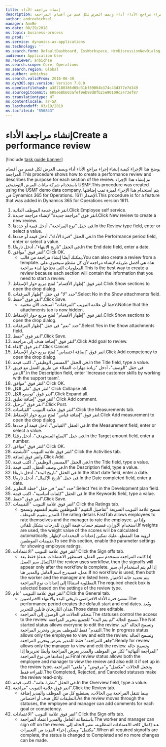 ```yaml
---
title: إنشاء مراجعة الأداء
description: يوضح هذا الإجراء كيفية إنشاء إجراء مراجع الأداء أداء ويصف الغرض لكل قسم من أقسام المراجعة.
author: andreabichsel
manager: AnnBe
ms.date: 08/29/2018
ms.topic: business-process
ms.prod: ''
ms.service: dynamics-ax-applications
ms.technology: ''
ms.search.form: DefaultDashboard, EssWorkspace, HcmDiscussionNewDialog, HcmDiscussion, HcmDiscussionChangeSettings, HcmDiscussionAddGoalDialog, HcmTopicCreate, HcmMeasurementDetailDialog, HcmPerfJournalAdd
audience: Application User
ms.reviewer: anbichse
ms.search.scope: Core, Operations
ms.search.region: Global
ms.author: anbichse
ms.search.validFrom: 2016-06-30
ms.dyn365.ops.version: Version 7.0.0
ms.openlocfilehash: a387180386d65d31bf89004b374c43d377e7d349
ms.sourcegitcommit: 608e68b603afef9eb98d8fb25e90109c2473ef87
ms.translationtype: HT
ms.contentlocale: ar-SA
ms.lasthandoff: 03/19/2019
ms.locfileid: "856843"
---
```

# <a name="create-a-performance-review"></a><span data-ttu-id="315e5-103">إنشاء مراجعة الأداء</span><span class="sxs-lookup"><span data-stu-id="315e5-103">Create a performance review</span></span>

[!include [task guide banner](../../includes/task-guide-banner.md)]

<span data-ttu-id="315e5-104">يوضح هذا الإجراء كيفية إنشاء إجراء مراجع الأداء أداء ويصف الغرض لكل قسم من أقسام المراجعة.</span><span class="sxs-lookup"><span data-stu-id="315e5-104">This procedure shows how to create a performance review and describes the purpose for each section of the review.</span></span> <span data-ttu-id="315e5-105">تم إنشاء هذا الإجراء باستخدام شركة بيانات العرض التوضيحي USMF.</span><span class="sxs-lookup"><span data-stu-id="315e5-105">This procedure was created using the USMF demo data company.</span></span> <span data-ttu-id="315e5-106">يتم استخدام هذا الإجراء لميزة تمت إضافتها في Dynamics 365 for Operations، الإصدار 1611.</span><span class="sxs-lookup"><span data-stu-id="315e5-106">This procedure is for a feature that was added in Dynamics 365 for Operations version 1611.</span></span>

1. <span data-ttu-id="315e5-107">انقر فوق خدمة الموظف الذاتية.</span><span class="sxs-lookup"><span data-stu-id="315e5-107">Click Employee self service.</span></span>
2. <span data-ttu-id="315e5-108">انقر فوق "مراجعة جديدة" لإنشاء مراجعة جديدة.</span><span class="sxs-lookup"><span data-stu-id="315e5-108">Click New review to create a new review.</span></span>
3. <span data-ttu-id="315e5-109">في حقل "نوع المراجعة"، أدخل قيمة أو حددها.</span><span class="sxs-lookup"><span data-stu-id="315e5-109">In the Review type field, enter or select a value.</span></span>
4. <span data-ttu-id="315e5-110">في الحقل "فترة الأداء"، أدخل قيمة أو حددها.</span><span class="sxs-lookup"><span data-stu-id="315e5-110">In the Performance period field, enter or select a value.</span></span>
5. <span data-ttu-id="315e5-111">في الحقل "تاريخ الانتهاء"، أدخل تاريخًا.</span><span class="sxs-lookup"><span data-stu-id="315e5-111">In the End date field, enter a date.</span></span>
6. <span data-ttu-id="315e5-112">انقر فوق "موافق".</span><span class="sxs-lookup"><span data-stu-id="315e5-112">Click OK.</span></span>
    * <span data-ttu-id="315e5-113">يمكنك أيضًا إنشاء مراجعة من قالب.</span><span class="sxs-lookup"><span data-stu-id="315e5-113">You can also create a review from a template.</span></span> <span data-ttu-id="315e5-114">هذه هي أفضل طريقة لإنشاء مراجعة لأن كل مقطع سيحتوي على المعلومات التي تحتاجها لبدء مراجعة.</span><span class="sxs-lookup"><span data-stu-id="315e5-114">This is the best way to create a review because each section will contain the information that you need to start a review.</span></span>  
7. <span data-ttu-id="315e5-115">انقر فوق "إظهار الأقسام‬" لفتح مربع حوار الإسقاط‬.</span><span class="sxs-lookup"><span data-stu-id="315e5-115">Click Show sections to open the drop dialog.</span></span>
8. <span data-ttu-id="315e5-116">حدد "لا" في حقل "إظهار المرفقات‬".</span><span class="sxs-lookup"><span data-stu-id="315e5-116">Select No in the Show attachments field.</span></span>
9. <span data-ttu-id="315e5-117">انقر فوق "حفظ".</span><span class="sxs-lookup"><span data-stu-id="315e5-117">Click Save.</span></span>
    * <span data-ttu-id="315e5-118">لاحظ أن علامة التبويب "المرفقات" أصبحت الآن مخفية.</span><span class="sxs-lookup"><span data-stu-id="315e5-118">Notice that the attachments tab is now hidden.</span></span>  
10. <span data-ttu-id="315e5-119">انقر فوق "إظهار الأقسام‬" لفتح مربع حوار الإسقاط‬.</span><span class="sxs-lookup"><span data-stu-id="315e5-119">Click Show sections to open the drop dialog.</span></span>
11. <span data-ttu-id="315e5-120">حدد "نعم" في حقل "إظهار المرفقات".</span><span class="sxs-lookup"><span data-stu-id="315e5-120">Select Yes in the Show attachments field.</span></span>
12. <span data-ttu-id="315e5-121">انقر فوق "حفظ".</span><span class="sxs-lookup"><span data-stu-id="315e5-121">Click Save.</span></span>
13. <span data-ttu-id="315e5-122">انقر فوق "إضافة هدف إلى مراجعة".</span><span class="sxs-lookup"><span data-stu-id="315e5-122">Click Add goal to review.</span></span>
14. <span data-ttu-id="315e5-123">انقر فوق "إلغاء".</span><span class="sxs-lookup"><span data-stu-id="315e5-123">Click Cancel.</span></span>
15. <span data-ttu-id="315e5-124">انقر فوق "إضافة اختصاص‬" لفتح مربع حوار الإسقاط‬.</span><span class="sxs-lookup"><span data-stu-id="315e5-124">Click Add competency to open the drop dialog.</span></span>
16. <span data-ttu-id="315e5-125">في الحقل "المسمى الوظيفي"، اكتب قيمة.</span><span class="sxs-lookup"><span data-stu-id="315e5-125">In the Title field, type a value.</span></span>
17. <span data-ttu-id="315e5-126">في حقل "الوصف"، أدخل "زيادة مهارات العملاء عن طريق العمل مع فريق الدعم".</span><span class="sxs-lookup"><span data-stu-id="315e5-126">In the Description field, enter 'Increase customer skills by working with the support team'.</span></span>
18. <span data-ttu-id="315e5-127">انقر فوق "موافق".</span><span class="sxs-lookup"><span data-stu-id="315e5-127">Click OK.</span></span>
19. <span data-ttu-id="315e5-128">انقر فوق "طي الكل".</span><span class="sxs-lookup"><span data-stu-id="315e5-128">Click Collapse all.</span></span>
20. <span data-ttu-id="315e5-129">انقر فوق "توسيع الكل".</span><span class="sxs-lookup"><span data-stu-id="315e5-129">Click Expand all.</span></span>
21. <span data-ttu-id="315e5-130">انقر فوق "إضافة تعليق".</span><span class="sxs-lookup"><span data-stu-id="315e5-130">Click Add comment.</span></span>
22. <span data-ttu-id="315e5-131">انقر فوق "ترحيل".</span><span class="sxs-lookup"><span data-stu-id="315e5-131">Click Post.</span></span>
23. <span data-ttu-id="315e5-132">انقر فوق علامة التبويب "القياسات‬".</span><span class="sxs-lookup"><span data-stu-id="315e5-132">Click the Measurements tab.</span></span>
24. <span data-ttu-id="315e5-133">انقر فوق "إضافة قياس‬" لفتح مربع حوار الإسقاط‬.</span><span class="sxs-lookup"><span data-stu-id="315e5-133">Click Add measurement to open the drop dialog.</span></span>
25. <span data-ttu-id="315e5-134">في الحقل "القياس‬"، أدخل قيمة أو حددها.</span><span class="sxs-lookup"><span data-stu-id="315e5-134">In the Measurement field, enter or select a value.</span></span>
26. <span data-ttu-id="315e5-135">في حقل "المبلغ المستهدف"، أدخل رقمًا.</span><span class="sxs-lookup"><span data-stu-id="315e5-135">In the Target amount field, enter a number.</span></span>
27. <span data-ttu-id="315e5-136">انقر فوق "موافق".</span><span class="sxs-lookup"><span data-stu-id="315e5-136">Click OK.</span></span>
28. <span data-ttu-id="315e5-137">انقر فوق علامة التبويب "الأنشطة".</span><span class="sxs-lookup"><span data-stu-id="315e5-137">Click the Activities tab.</span></span>
29. <span data-ttu-id="315e5-138">وانقر فوق إضافة.</span><span class="sxs-lookup"><span data-stu-id="315e5-138">Click Add.</span></span>
30. <span data-ttu-id="315e5-139">في الحقل "المسمى الوظيفي"، اكتب قيمة.</span><span class="sxs-lookup"><span data-stu-id="315e5-139">In the Title field, type a value.</span></span>
31. <span data-ttu-id="315e5-140">في وصف الحقل، اكتب قيمة.</span><span class="sxs-lookup"><span data-stu-id="315e5-140">In the Description field, type a value.</span></span>
32. <span data-ttu-id="315e5-141">في الحقل "تاريخ البدء"، أدخل تاريخًا.</span><span class="sxs-lookup"><span data-stu-id="315e5-141">In the Start date field, enter a date.</span></span>
33. <span data-ttu-id="315e5-142">في حقل "تاريخ الإكمال‬"، أدخل تاريخًا.</span><span class="sxs-lookup"><span data-stu-id="315e5-142">In the Date completed field, enter a date.</span></span>
34. <span data-ttu-id="315e5-143">حدد "نعم" في حقل "خطة التطوير‬".</span><span class="sxs-lookup"><span data-stu-id="315e5-143">Select Yes in the Development plan field.</span></span>
35. <span data-ttu-id="315e5-144">في الحقل "كلمات أساسية‬"، اكتب قيمة.</span><span class="sxs-lookup"><span data-stu-id="315e5-144">In the Keywords field, type a value.</span></span>
36. <span data-ttu-id="315e5-145">انقر فوق "حفظ".</span><span class="sxs-lookup"><span data-stu-id="315e5-145">Click Save.</span></span>
37. <span data-ttu-id="315e5-146">انقر فوق علامة التبويب "التقييمات‬".</span><span class="sxs-lookup"><span data-stu-id="315e5-146">Click the Ratings tab.</span></span>
    * <span data-ttu-id="315e5-147">تسمح علامة التبويب السريعة "تفاصيل التقييم‬" للموظفين بتقييم أنفسهم وتسمح للمدير بتقييم الموظف.</span><span class="sxs-lookup"><span data-stu-id="315e5-147">The rating details FastTab allows employees to rate themselves and the manager to rate the employee.</span></span> <span data-ttu-id="315e5-148">وإذا تم استخدام الأوزان، فسيتم حساب قيمة الوزن للدرجات بشكل تلقائي.</span><span class="sxs-lookup"><span data-stu-id="315e5-148">If weights are used, the weight value of the scores will be calculated automatically.</span></span>    <span data-ttu-id="315e5-149">لرؤية هذا المقطع، عليك تمكين إعدادات المحددات لإظهار تقييمات الموظفين.</span><span class="sxs-lookup"><span data-stu-id="315e5-149">To see this section, enable the parameter settings for showing employee ratings.</span></span>  
38. <span data-ttu-id="315e5-150">انقر فوق علامة التبويب "الاعتمادات".</span><span class="sxs-lookup"><span data-stu-id="315e5-150">Click the Sign offs tab.</span></span>
    * <span data-ttu-id="315e5-151">إذا كانت المراجعة تستخدم سير العمل، فستظهر الاعتمادات عندئذٍ فقط بعد اكتمال سير العمل.</span><span class="sxs-lookup"><span data-stu-id="315e5-151">If the review uses workflow, then the signoffs will appear only after the workflow is complete.</span></span> <span data-ttu-id="315e5-152">إذا لم يتم استخدام أي سير عمل، فسيدرج اسم العامل والمدير هنا.</span><span class="sxs-lookup"><span data-stu-id="315e5-152">If no workflow is used, then both the worker and the manager are listed here.</span></span> <span data-ttu-id="315e5-153">يتم تحديد خانة الاختيار المطلوبة استنادًا إلى إعدادات نوع المراجعة.</span><span class="sxs-lookup"><span data-stu-id="315e5-153">The required check box is selected based on the settings of the review type.</span></span>  
39. <span data-ttu-id="315e5-154">انقر فوق علامة التبويب "عام".</span><span class="sxs-lookup"><span data-stu-id="315e5-154">Click the General tab.</span></span>
    * <span data-ttu-id="315e5-155">تنشئ فترة الأداء الافتراضي تاريخي البدء والانتهاء الافتراضيين.</span><span class="sxs-lookup"><span data-stu-id="315e5-155">The performance period creates the default start and end dates.</span></span> <span data-ttu-id="315e5-156">ويُعد هذان التاريخان قابلين للتحرير.</span><span class="sxs-lookup"><span data-stu-id="315e5-156">Those dates are editable.</span></span>  
    * <span data-ttu-id="315e5-157">تتحكم الحالات في الوصول إلى المراجعة.</span><span class="sxs-lookup"><span data-stu-id="315e5-157">The statuses control the access to the review.</span></span> <span data-ttu-id="315e5-158">تسمح الحالة "لم يتم البدء‬" للجميع بتحرير المراجعة.</span><span class="sxs-lookup"><span data-stu-id="315e5-158">The Not started status allows everyone to edit the review.</span></span> <span data-ttu-id="315e5-159">وتسمح الحالة "قيد التقدم" فقط للموظف بعرض وتحرير المراجعة.</span><span class="sxs-lookup"><span data-stu-id="315e5-159">The In progress status allows only the employee to view and edit the review.</span></span> <span data-ttu-id="315e5-160">وتسمح الحالة "جاهز للمراجعة" فقط للمدير بعرض وتحرير المراجعة.</span><span class="sxs-lookup"><span data-stu-id="315e5-160">Ready for review allows only the manager to view and edit the review.</span></span> <span data-ttu-id="315e5-161">وتسمح حالة "المراجعة النهائية" لكل من الموظف والمدير بعرض المراجعة وأيضًا تحريرها إذا تم إعدادها في نوع المراجعة.</span><span class="sxs-lookup"><span data-stu-id="315e5-161">Final review status allows both the employee and manager to view the review and also edit it if set up in the review type.</span></span> <span data-ttu-id="315e5-162">وتجعل الحالات "مكتمل" و"مرفوض" و"ملغى" المراجعة للقراءة فقط.</span><span class="sxs-lookup"><span data-stu-id="315e5-162">The Completed, Rejected, and Canceled statuses make the review read-only.</span></span>  
40. <span data-ttu-id="315e5-163">في الحقل "نظرة عامة"، اكتب قيمة.</span><span class="sxs-lookup"><span data-stu-id="315e5-163">In the Overview field, type a value.</span></span>
41. <span data-ttu-id="315e5-164">انقر فوق علامة التبويب "مراجعة".</span><span class="sxs-lookup"><span data-stu-id="315e5-164">Click the Review tab.</span></span>
    * <span data-ttu-id="315e5-165">بينما تتنقل المراجعة بين الحالات، يستطيع كل من الموظف والمدير إضافة التعليقات لكل هدف أو اختصاص.</span><span class="sxs-lookup"><span data-stu-id="315e5-165">As the review moves through the statuses, the employee and manager can add comments for each goal or competency.</span></span>  
42. <span data-ttu-id="315e5-166">انقر فوق علامة التبويب "الاعتمادات".</span><span class="sxs-lookup"><span data-stu-id="315e5-166">Click the Sign offs tab.</span></span>
    * <span data-ttu-id="315e5-167">باستطاعة العامل والمدير اعتماد المراجعة.</span><span class="sxs-lookup"><span data-stu-id="315e5-167">The worker and manager can sign off on the review.</span></span> <span data-ttu-id="315e5-168">عند إكمال كافة الاعتمادات المطلوبة، تتغير الحالة إلى "مكتمل" ويمكن إجراء المزيد من التغييرات.</span><span class="sxs-lookup"><span data-stu-id="315e5-168">When all required signoffs are complete, the status is changed to Completed and no more changes can be made.</span></span>  

